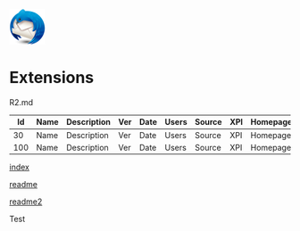 ![Thunderbird icon](./images/Thunderbird-icon.png)

# Extensions

R2.md


| Id      | Name | Description | Ver | Date | Users | Source | XPI | Homepage |
| ---- | --- | --- | --- | --- | --- | --- | --- | --- |
| 30 | Name | Description | Ver | Date | Users | Source | XPI | Homepage |
| 100 | Name | Description | Ver | Date | Users | Source | XPI | Homepage |




[index](./index.html)

[readme](./README1.md)

[readme2](./README1.html)

Test
